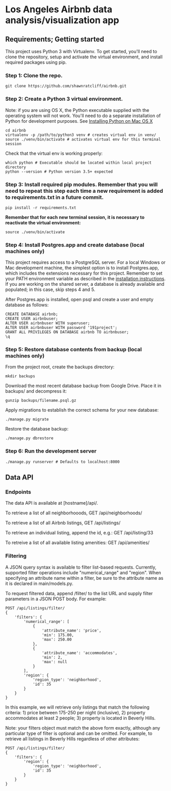 # Los Angeles Airbnb data analysis/visualization app

## Requirements; Getting started

This project uses Python 3 with Virtualenv. To get started, you'll need to clone the repository, setup and activate the virtual environment, and install required packages using pip.

### Step 1: Clone the repo.

    git clone https://github.com/shawnratcliff/airbnb.git

### Step 2: Create a Python 3 virtual environment.

Note: if you are using OS X, the Python executable supplied with the operating system will not work. You'll need to do a separate installation of Python for development purposes. See [Installing Python on Mac OS X](http://docs.python-guide.org/en/latest/starting/install/osx/)

    cd airbnb
    virtualenv -p /path/to/python3 venv # creates virtual env in venv/ 
    source ./venv/bin/activate # activates virtual env for this terminal session

Check that the virtual env is working properly:

    which python # Executable should be located within local project directory
    python --version # Python version 3.5+ expected

### Step 3: Install required pip modules. Remember that you will need to repeat this step each time a new requirement is added to requirements.txt in a future commit.

    pip install -r requirements.txt

**Remember that for each new terminal session, it is necessary to reactivate the virtual environment:**

    source ./venv/bin/activate 
    
### Step 4: Install Postgres.app and create database (local machines only)

This project requires access to a PostgreSQL server. For a local Windows or Mac development machine, the simplest option is to install Postgres.app, which includes the extensions necessary for this project. Remember to set your PATH environment variable as described in the [installation instructions](https://postgresapp.com/). If you are working on the shared server, a database is already available and populated; in this case, skip steps 4 and 5.

After Postgres.app is installed, open psql and create a user and empty database as follows:

    CREATE DATABASE airbnb;
    CREATE USER airbnbuser;
    ALTER USER airbnbuser WITH superuser;
    ALTER USER airbnbuser WITH password '191project';
    GRANT ALL PRIVILEGES ON DATABASE airbnb TO airbnbuser;
    \q

### Step 5: Restore database contents from backup (local machines only)

From the project root, create the backups directory:

    mkdir backups

Download the most recent database backup from Google Drive. Place it in backups/ and decompress it:

    gunzip backups/filename.psql.gz

Apply migrations to establish the correct schema for your new database:

    ./manage.py migrate

Restore the database backup:

    ./manage.py dbrestore

### Step 6: Run the development server

    ./manage.py runserver # Defaults to localhost:8000

## Data API

### Endpoints

The data API is available at [hostname]/api/.

To retrieve a list of all neighborhooods, GET /api/neighborhoods/

To retrieve a list of all Airbnb listings, GET /api/listings/

To retrieve an individual listing, append the id, e.g.: GET /api/listing/33

To retreive a list of all available listing amenities: GET /api/amenities/

### Filtering

A JSON query syntax is available to filter list-based requests. Currently, supported filter operations include "numerical_range" and "region". When specifying an attribute name within a filter, be sure to the attribute name as it is declared in main/models.py.

To request filtered data, append /filter/ to the list URL and supply filter parameters in a JSON POST body. For example:

    POST /api/listings/filter/
    {
        'filters': {
            'numerical_range': [
                {
                    'attribute_name': 'price',
                    'min': 175.00,
                    'max': 250.00
                },
                {
                    'attribute_name': 'accommodates',
                    'min': 2,
                    'max': null
                }
            ],
            'region': {
                'region_type': 'neighborhood',
                'id': 35
            }
        }
    }

In this example, we will retrieve only listings that match the following criteria: 1) price between 175-250 per night (inclusive), 2) property accommodates at least 2 people; 3) property is located in Beverly Hills.

Note: your filters object must match the above form exactly, although any particular type of filter is optional and can be omitted. For example, to retrieve all listings in Beverly Hills regardless of other attributes:

    POST /api/listings/filter/
    {
        'filters': {
            'region': {
                'region_type': 'neighborhood',
                'id': 35
            }
        }
    }